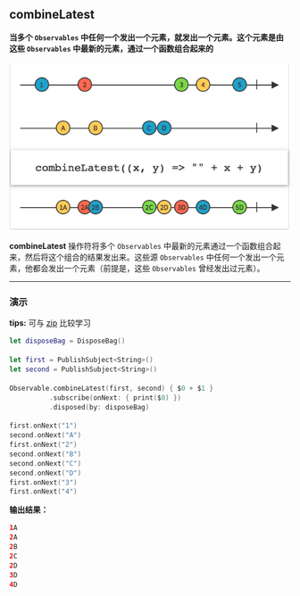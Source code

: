 ## combineLatest

**当多个 `Observables` 中任何一个发出一个元素，就发出一个元素。这个元素是由这些 `Observables` 中最新的元素，通过一个函数组合起来的**

![](/assets/WhichOperator/Operators/combineLatest.png)

**combineLatest** 操作符将多个 `Observables` 中最新的元素通过一个函数组合起来，然后将这个组合的结果发出来。这些源 `Observables` 中任何一个发出一个元素，他都会发出一个元素（前提是，这些 `Observables` 曾经发出过元素）。

---

### 演示

**tips:** 可与 [zip](zip.md) 比较学习

```swift
let disposeBag = DisposeBag()

let first = PublishSubject<String>()
let second = PublishSubject<String>()

Observable.combineLatest(first, second) { $0 + $1 }
          .subscribe(onNext: { print($0) })
          .disposed(by: disposeBag)

first.onNext("1")
second.onNext("A")
first.onNext("2")
second.onNext("B")
second.onNext("C")
second.onNext("D")
first.onNext("3")
first.onNext("4")
```

**输出结果：**

```swift
1A
2A
2B
2C
2D
3D
4D
```
